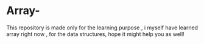 # Array-
This repository is made only for the learning purpose , i myself have learned array right now , for the data structures, hope it might help you as well!
